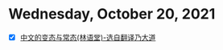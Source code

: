# Wednesday, October 20, 2021

* [x] [中文的变态与常态(林语堂)-选自翻译乃大道](https://www.bilibili.com/read/cv7291240)